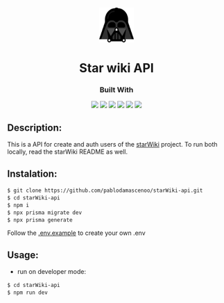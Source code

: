 <p align="center">
  <a href="https://github.com/pablodamascenoo/starWiki">
    <img src="./.github/darth-vader.svg" alt="readme-logo" width="80" height="80">

  </a>

  <h1 align="center">
    Star wiki API
  </h1>
</p>

<div align="center">
  <h3>Built With</h3>

  <img src="https://img.shields.io/badge/Heroku-430098?style=for-the-badge&logo=heroku&logoColor=white" height="30px"/>
  <img src="https://img.shields.io/badge/PostgreSQL-316192?style=for-the-badge&logo=postgresql&logoColor=white" height="30px"/>

  <img src="https://img.shields.io/badge/Prisma-3982CE?style=for-the-badge&logo=Prisma&logoColor=white" height="30px"/>
  <img src="https://img.shields.io/badge/Node.js-43853D?style=for-the-badge&logo=node.js&logoColor=white" height="30px"/>  
  <img src="https://img.shields.io/badge/Express.js-404D59?style=for-the-badge&logo=express.js&logoColor=white" height="30px"/>
  <img src="https://img.shields.io/badge/JWT-323330?style=for-the-badge&logo=json-web-tokens&logoColor=pink" height="30px"/>
  
</div>

## Description:

This is a API for create and auth users of the [starWiki](https://github.com/pablodamascenoo/starWiki) project. To run both locally, read the starWiki README as well.

## Instalation:

```bash
$ git clone https://github.com/pablodamascenoo/starWiki-api.git
$ cd starWiki-api
$ npm i
$ npx prisma migrate dev
$ npx prisma generate
```

Follow the [.env.example](.env.example) to create your own .env

## Usage:

- run on developer mode:

```bash
$ cd starWiki-api
$ npm run dev
```
